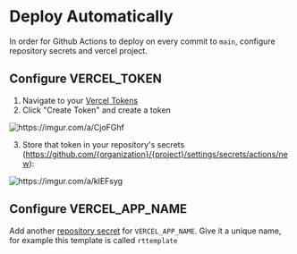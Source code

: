 # Deploy Automatically

In order for Github Actions to deploy on every commit to `main`, configure repository secrets and vercel project.

## Configure VERCEL_TOKEN

1. Navigate to your [Vercel Tokens]
2. Click "Create Token" and create a token

<img src="https://i.imgur.com/sviTHHe.png" alt="https://imgur.com/a/CjoFGhf" />

3. Store that token in your repository's secrets (https://github.com/{organization}/{project}/settings/secrets/actions/new):

<img src="https://i.imgur.com/PbuI3Bz.png" alt="https://imgur.com/a/klEFsyg" />

[vercel tokens]: https://vercel.com/account/tokens

## Configure VERCEL_APP_NAME

Add another [repository secret](https://github.com/{organization}/{project}/settings/secrets/actions/new) for `VERCEL_APP_NAME`. 
Give it a unique name, for example this template is called `rttemplate`